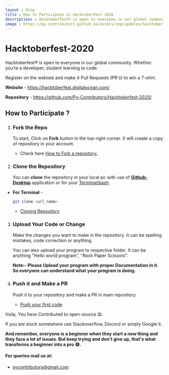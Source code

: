 ```yaml
---
layout : blog
title : How to Participate in HacktoberFest 2020
descriptions : Hacktoberfest® is open to everyone in our global community. Whether you’re a developer, student learning to code.
image : https://py-contributors.github.io/assets/img/updates/hacktoberfest2020.png
---
```

# Hacktoberfest-2020

Hacktoberfest® is open to everyone in our global community. Whether you’re a developer, student learning to code.

Register on the webiste and make 4 Pull Requests (PR's) to win  a T-shirt.

**Website** - <https://hacktoberfest.digitalocean.com/>

**Repository** - <https://github.com/Py-Contributors/Hacktoberfest-2020/>

## How to Participate ?

1. ### Fork the Repo

   To start, Click on **Fork** button in the top-right corner. It will create a copy of repository in your account.

    - Check here [How to Fork a repository.](https://docs.github.com/en/github/getting-started-with-github/fork-a-repo)

2. ### Clone the Repository

   You can **clone** the repository in your local pc with use of **[Github-Desktop](https://desktop.github.com/)** application or for your [Terminal/bash](https://git-scm.com/downloads).

 - **For Terminal** -
   ```bash
   git clone <url_name>  
   ```

   * [Cloning Repository](https://docs.github.com/en/github/creating-cloning-and-archiving-repositories/cloning-a-repository)

3. ### Upload Your Code or Change

    Make the changes you want to make in the repository. It can be spelling mistakes, code correction or anything.

    You can also upload your program to respective folder. It can be anything "Hello world program", "Rock Paper Scissors".

    **Note:- Please Upload your program with proper Documentation in it. So everyone can understand what your program is doing.**

4. ### Push it and Make a PR

    Push it to your repository and make a PR in main repository.

    - [Push your first code](https://docs.github.com/en/github/importing-your-projects-to-github/adding-an-existing-project-to-github-using-the-command-line)

Voila, You have Contributed to open-source 😋.

If you are stuck somewhere use Stackoverflow, Discord or simply Google it.

**And remember, everyone is a beginner when they start a new thing and they face a lot of issues. But keep trying and don't give up, that's what transforms a beginner into a pro 😄.**

#### For queries mail us at:
- [pycontributors@gmail.com](mailto:pycontributors@gmail.com)

